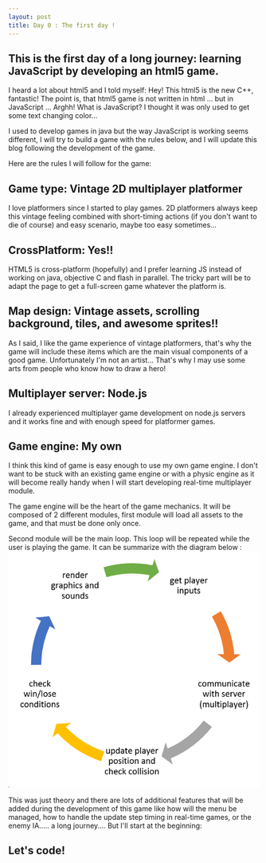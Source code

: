 ```yaml
---
layout: post
title: Day 0 : The first day !
---
```


## This is the first day of a long journey: learning JavaScript by developing an html5 game.

I heard a lot about html5 and I told myself: Hey! This html5 is the new C++, fantastic!
The point is, that html5 game is not written in html ... but in JavaScript ... Arghh!
What is JavaScript? I thought it was only used to get some text changing color...

I used to develop games in java but the way JavaScript is working seems different, I will try to build a game with the rules below, and I will update this blog following the development of the game.

Here are the rules I will follow for the game:

## Game type: Vintage 2D multiplayer platformer
I love platformers since I started to play games.
2D platformers always keep this vintage feeling combined with short-timing actions (if you don't want to die of course) and easy scenario, maybe too easy sometimes... 

## CrossPlatform: Yes!!
HTML5 is cross-platform (hopefully) and I prefer learning JS instead of working on java, objective C and flash in parallel. The tricky part will be to adapt the page to get a full-screen game whatever the platform is.

## Map design: Vintage assets, scrolling background, tiles, and awesome sprites!!  
As I said, I like the game experience of vintage platformers, that's why the game will include these items which are the main visual components of a good game.
Unfortunately I'm not an artist... That's why I may use some arts from people who know how to draw a hero! 

## Multiplayer server: Node.js
I already experienced multiplayer game development on node.js servers and it works fine and with enough speed for platformer games.

## Game engine: My own 
I think this kind of game is easy enough to use my own game engine. 
I don't want to be stuck with an existing game engine or with a physic engine as it will become really handy when I will start developing real-time multiplayer module.

The game engine will be the heart of the game mechanics. 
It will be composed of 2 different modules, first module will load all assets to the game, and that must be done only once.

Second module will be the main loop. This loop will be repeated while the user is playing the game.
It can be summarize with the diagram below :
 ![main-loop](https://github.com/givemehtml5/givemehtml5.github.io/blob/master/images/posts/2015-9-11/main_loop.png)

This was just theory and there are lots of additional features that will be added during the development of this game like how will the menu be managed, how to handle the update step timing in real-time games, or the enemy IA..... a long journey.... But I'll start at the beginning:

## Let's code!
